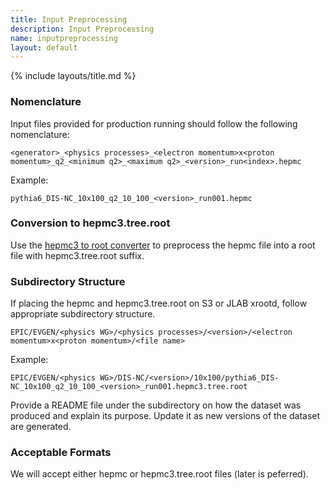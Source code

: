 ```yaml
---
title: Input Preprocessing
description: Input Preprocessing
name: inputpreprocessing
layout: default
---
```


{% include layouts/title.md %}

### Nomenclature

Input files provided for production running should follow the following nomenclature:

```
<generator>_<physics processes>_<electron momentum>x<proton momentum>_q2_<minimum q2>_<maximum q2>_<version>_run<index>.hepmc
```

Example:
```
pythia6_DIS-NC_10x100_q2_10_100_<version>_run001.hepmc
```

### Conversion to hepmc3.tree.root

Use the [hepmc3 to root converter](https://github.com/eic/hepmc3ascii2root) to preprocess the hepmc file into a root file with hepmc3.tree.root suffix. 

### Subdirectory Structure

If placing the hepmc and hepmc3.tree.root on S3 or JLAB xrootd, follow appropriate subdirectory structure.

```
EPIC/EVGEN/<physics WG>/<physics processes>/<version>/<electron momentum>x<proton momentum>/<file name>
```

Example: 
```
EPIC/EVGEN/<physics WG>/DIS-NC/<version>/10x100/pythia6_DIS-NC_10x100_q2_10_100_<version>_run001.hepmc3.tree.root
```

Provide a README file under the <physics processes> subdirectory on how the dataset was produced and explain its purpose. Update it as new versions of the dataset are generated.

### Acceptable Formats
We will accept either hepmc or hepmc3.tree.root files (later is peferred). 


